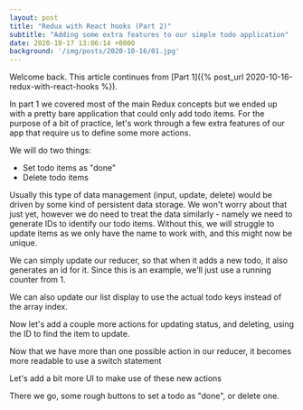 ```yaml
---
layout: post
title: "Redux with React hooks (Part 2)"
subtitle: "Adding some extra features to our simple todo application"
date: 2020-10-17 13:06:14 +0000
background: '/img/posts/2020-10-16/01.jpg'
---
```


Welcome back. This article continues from [Part 1]({% post_url 2020-10-16-redux-with-react-hooks %}).

In part 1 we covered most of the main Redux concepts but we ended up with a pretty bare application that could only add todo items. For the purpose of a bit of practice, let's work through a few extra features of our app that require us to define some more actions.

We will do two things:
* Set todo items as "done"
* Delete todo items

Usually this type of data management (input, update, delete) would be driven by some kind of persistent data storage. We won't worry about that just yet, however we do need to treat the data similarly - namely we need to generate IDs to identify our todo items.
Without this, we will struggle to update items as we only have the name to work with, and this might now be unique.

We can simply update our reducer, so that when it adds a new todo, it also generates an id for it. Since this is an example, we'll just use a running counter from 1.

We can also update our list display to use the actual todo keys instead of the array index.

Now let's add a couple more actions for updating status, and deleting, using the ID to find the item to update.

Now that we have more than one possible action in our reducer, it becomes more readable to use a switch statement

Let's add a bit more UI to make use of these new actions

There we go, some rough buttons to set a todo as "done", or delete one. 